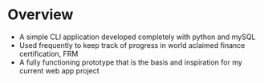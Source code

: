 # Overview
* A simple CLI application developed completely with python and mySQL
* Used frequently to keep track of progress in world aclaimed finance certification, FRM
* A fully functioning prototype that is the basis and inspiration for my current web app project 